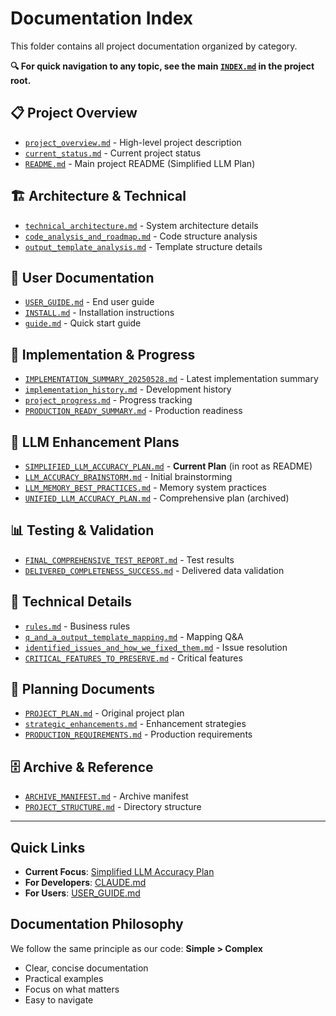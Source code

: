 # Documentation Index

This folder contains all project documentation organized by category.

**🔍 For quick navigation to any topic, see the main [`INDEX.md`](../INDEX.md) in the project root.**

## 📋 Project Overview
- [`project_overview.md`](project_overview.md) - High-level project description
- [`current_status.md`](current_status.md) - Current project status
- [`README.md`](../README.md) - Main project README (Simplified LLM Plan)

## 🏗️ Architecture & Technical
- [`technical_architecture.md`](technical_architecture.md) - System architecture details
- [`code_analysis_and_roadmap.md`](code_analysis_and_roadmap.md) - Code structure analysis
- [`output_template_analysis.md`](output_template_analysis.md) - Template structure details

## 📘 User Documentation  
- [`USER_GUIDE.md`](USER_GUIDE.md) - End user guide
- [`INSTALL.md`](INSTALL.md) - Installation instructions
- [`guide.md`](guide.md) - Quick start guide

## 🚀 Implementation & Progress
- [`IMPLEMENTATION_SUMMARY_20250528.md`](IMPLEMENTATION_SUMMARY_20250528.md) - Latest implementation summary
- [`implementation_history.md`](implementation_history.md) - Development history
- [`project_progress.md`](project_progress.md) - Progress tracking
- [`PRODUCTION_READY_SUMMARY.md`](PRODUCTION_READY_SUMMARY.md) - Production readiness

## 🧠 LLM Enhancement Plans
- [`SIMPLIFIED_LLM_ACCURACY_PLAN.md`](../README.md) - **Current Plan** (in root as README)
- [`LLM_ACCURACY_BRAINSTORM.md`](LLM_ACCURACY_BRAINSTORM.md) - Initial brainstorming
- [`LLM_MEMORY_BEST_PRACTICES.md`](LLM_MEMORY_BEST_PRACTICES.md) - Memory system practices
- [`UNIFIED_LLM_ACCURACY_PLAN.md`](UNIFIED_LLM_ACCURACY_PLAN.md) - Comprehensive plan (archived)

## 📊 Testing & Validation
- [`FINAL_COMPREHENSIVE_TEST_REPORT.md`](FINAL_COMPREHENSIVE_TEST_REPORT.md) - Test results
- [`DELIVERED_COMPLETENESS_SUCCESS.md`](DELIVERED_COMPLETENESS_SUCCESS.md) - Delivered data validation

## 🔧 Technical Details
- [`rules.md`](rules.md) - Business rules
- [`q_and_a_output_template_mapping.md`](q_and_a_output_template_mapping.md) - Mapping Q&A
- [`identified_issues_and_how_we_fixed_them.md`](identified_issues_and_how_we_fixed_them.md) - Issue resolution
- [`CRITICAL_FEATURES_TO_PRESERVE.md`](CRITICAL_FEATURES_TO_PRESERVE.md) - Critical features

## 📝 Planning Documents
- [`PROJECT_PLAN.md`](PROJECT_PLAN.md) - Original project plan
- [`strategic_enhancements.md`](strategic_enhancements.md) - Enhancement strategies
- [`PRODUCTION_REQUIREMENTS.md`](PRODUCTION_REQUIREMENTS.md) - Production requirements

## 🗄️ Archive & Reference
- [`ARCHIVE_MANIFEST.md`](ARCHIVE_MANIFEST.md) - Archive manifest
- [`PROJECT_STRUCTURE.md`](PROJECT_STRUCTURE.md) - Directory structure

---

## Quick Links

- **Current Focus**: [Simplified LLM Accuracy Plan](../README.md)
- **For Developers**: [CLAUDE.md](../CLAUDE.md)
- **For Users**: [USER_GUIDE.md](USER_GUIDE.md)

## Documentation Philosophy

We follow the same principle as our code: **Simple > Complex**

- Clear, concise documentation
- Practical examples
- Focus on what matters
- Easy to navigate